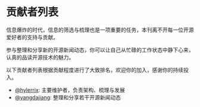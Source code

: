 # 贡献者列表

信息爆炸的时代，信息的筛选与梳理也是一项重要的任务，本刊离不开每一位开源爱好者的支持与贡献。

参与整理和分享新的开源新闻动态，你可以让自己从忙碌的工作状态中静下心来，认真的品读开源技术的魅力。

以下贡献者列表根据贡献程度进行了大致排名，欢迎你的加入，感谢你的持续投入。

* [@hylerrix](https://github.com/hylerrix): 主要维护者，负责架构、梳理与发展
* [@yangdajiang](https://github.com/yangdajiang): 整理和分享若干开源新闻动态